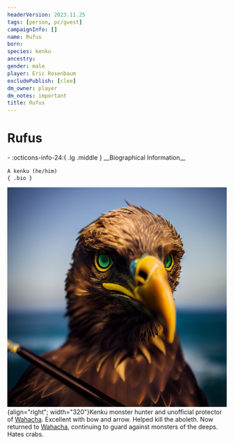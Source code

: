 ```yaml
---
headerVersion: 2023.11.25
tags: [person, pc/guest]
campaignInfo: []
name: Rufus
born:
species: kenku
ancestry:
gender: male
player: Eric Rosenbaum
excludePublish: [clee]
dm_owner: player
dm_notes: important
title: Rufus
---
```

# Rufus
<div class="grid cards ext-narrow-margin ext-one-column" markdown>
- :octicons-info-24:{ .lg .middle } __Biographical Information__

    A kenku (he/him)  
    { .bio }

</div>


![Rufus](../../../../assets/rufus.png){align="right"; width="320"}Kenku monster hunter and unofficial protector of [Wahacha](<../../../../gazetteer/eastern-green-sea/wahacha.md>). Excellent with bow and arrow. Helped kill the aboleth. Now returned to [Wahacha](<../../../../gazetteer/eastern-green-sea/wahacha.md>), continuing to guard against monsters of the deeps. Hates crabs. 

